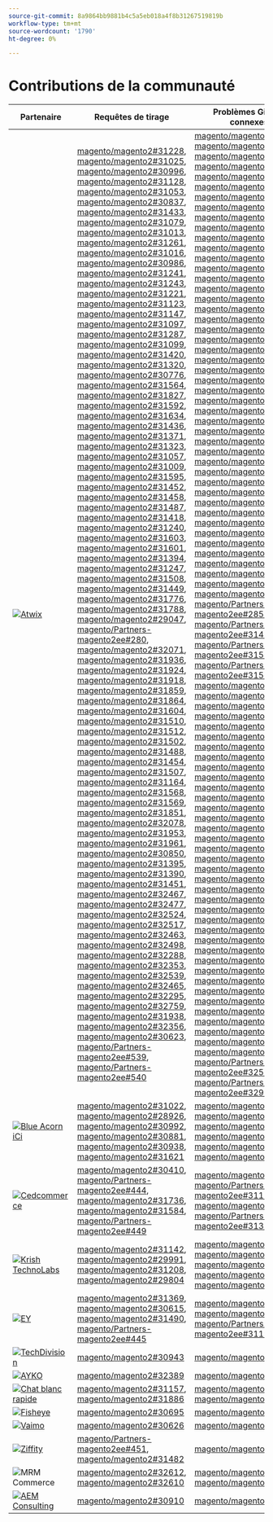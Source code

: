 ```yaml
---
source-git-commit: 8a9864bb9881b4c5a5eb018a4f8b31267519819b
workflow-type: tm+mt
source-wordcount: '1790'
ht-degree: 0%

---
```

# Contributions de la communauté

| Partenaire | Requêtes de tirage | Problèmes GitHub connexes |
| ------- | ------- | ------- |
| <a target="_blank" href="https://partners.magento.com/portal/directory/?query=Atwix"><img alt="Atwix" src="https://avatars.githubusercontent.com/t/2617739?s=400&v=4"></a> | [magento/magento2#31228](https://github.com/magento/magento2/pull/31228), [magento/magento2#31025](https://github.com/magento/magento2/pull/31025), [magento/magento2#30996](https://github.com/magento/magento2/pull/30996), [magento/magento2#31128](https://github.com/magento/magento2/pull/31128), [magento/magento2#31053](https://github.com/magento/magento2/pull/31053), [magento/magento2#30837](https://github.com/magento/magento2/pull/30837), [magento/magento2#31433](https://github.com/magento/magento2/pull/31433), [magento/magento2#31079](https://github.com/magento/magento2/pull/31079), [magento/magento2#31013](https://github.com/magento/magento2/pull/31013), [magento/magento2#31261](https://github.com/magento/magento2/pull/31261), [magento/magento2#31016](https://github.com/magento/magento2/pull/31016), [magento/magento2#30986](https://github.com/magento/magento2/pull/30986), [magento/magento2#31241](https://github.com/magento/magento2/pull/31241), [magento/magento2#31243](https://github.com/magento/magento2/pull/31243), [magento/magento2#31221](https://github.com/magento/magento2/pull/31221), [magento/magento2#31123](https://github.com/magento/magento2/pull/31123), [magento/magento2#31147](https://github.com/magento/magento2/pull/31147), [magento/magento2#31097](https://github.com/magento/magento2/pull/31097), [magento/magento2#31287](https://github.com/magento/magento2/pull/31287), [magento/magento2#31099](https://github.com/magento/magento2/pull/31099), [magento/magento2#31420](https://github.com/magento/magento2/pull/31420), [magento/magento2#31320](https://github.com/magento/magento2/pull/31320), [magento/magento2#30776](https://github.com/magento/magento2/pull/30776), [magento/magento2#31564](https://github.com/magento/magento2/pull/31564), [magento/magento2#31827](https://github.com/magento/magento2/pull/31827), [magento/magento2#31592](https://github.com/magento/magento2/pull/31592), [magento/magento2#31634](https://github.com/magento/magento2/pull/31634), [magento/magento2#31436](https://github.com/magento/magento2/pull/31436), [magento/magento2#31371](https://github.com/magento/magento2/pull/31371), [magento/magento2#31323](https://github.com/magento/magento2/pull/31323), [magento/magento2#31057](https://github.com/magento/magento2/pull/31057), [magento/magento2#31009](https://github.com/magento/magento2/pull/31009), [magento/magento2#31595](https://github.com/magento/magento2/pull/31595), [magento/magento2#31452](https://github.com/magento/magento2/pull/31452), [magento/magento2#31458](https://github.com/magento/magento2/pull/31458), [magento/magento2#31487](https://github.com/magento/magento2/pull/31487), [magento/magento2#31418](https://github.com/magento/magento2/pull/31418), [magento/magento2#31240](https://github.com/magento/magento2/pull/31240), [magento/magento2#31603](https://github.com/magento/magento2/pull/31603), [magento/magento2#31601](https://github.com/magento/magento2/pull/31601), [magento/magento2#31394](https://github.com/magento/magento2/pull/31394), [magento/magento2#31247](https://github.com/magento/magento2/pull/31247), [magento/magento2#31508](https://github.com/magento/magento2/pull/31508), [magento/magento2#31449](https://github.com/magento/magento2/pull/31449), [magento/magento2#31776](https://github.com/magento/magento2/pull/31776), [magento/magento2#31788](https://github.com/magento/magento2/pull/31788), [magento/magento2#29047](https://github.com/magento/magento2/pull/29047), [magento/Partners-magento2ee#280](https://github.com/magento/partners-magento2ee/pull/280), [magento/magento2#32071](https://github.com/magento/magento2/pull/32071), [magento/magento2#31936](https://github.com/magento/magento2/pull/31936), [magento/magento2#31924](https://github.com/magento/magento2/pull/31924), [magento/magento2#31918](https://github.com/magento/magento2/pull/31918), [magento/magento2#31859](https://github.com/magento/magento2/pull/31859), [magento/magento2#31864](https://github.com/magento/magento2/pull/31864), [magento/magento2#31604](https://github.com/magento/magento2/pull/31604), [magento/magento2#31510](https://github.com/magento/magento2/pull/31510), [magento/magento2#31512](https://github.com/magento/magento2/pull/31512), [magento/magento2#31502](https://github.com/magento/magento2/pull/31502), [magento/magento2#31488](https://github.com/magento/magento2/pull/31488), [magento/magento2#31454](https://github.com/magento/magento2/pull/31454), [magento/magento2#31507](https://github.com/magento/magento2/pull/31507), [magento/magento2#31164](https://github.com/magento/magento2/pull/31164), [magento/magento2#31568](https://github.com/magento/magento2/pull/31568), [magento/magento2#31569](https://github.com/magento/magento2/pull/31569), [magento/magento2#31851](https://github.com/magento/magento2/pull/31851), [magento/magento2#32078](https://github.com/magento/magento2/pull/32078), [magento/magento2#31953](https://github.com/magento/magento2/pull/31953), [magento/magento2#31961](https://github.com/magento/magento2/pull/31961), [magento/magento2#30850](https://github.com/magento/magento2/pull/30850), [magento/magento2#31395](https://github.com/magento/magento2/pull/31395), [magento/magento2#31390](https://github.com/magento/magento2/pull/31390), [magento/magento2#31451](https://github.com/magento/magento2/pull/31451), [magento/magento2#32467](https://github.com/magento/magento2/pull/32467), [magento/magento2#32477](https://github.com/magento/magento2/pull/32477), [magento/magento2#32524](https://github.com/magento/magento2/pull/32524), [magento/magento2#32517](https://github.com/magento/magento2/pull/32517), [magento/magento2#32463](https://github.com/magento/magento2/pull/32463), [magento/magento2#32498](https://github.com/magento/magento2/pull/32498), [magento/magento2#32288](https://github.com/magento/magento2/pull/32288), [magento/magento2#32353](https://github.com/magento/magento2/pull/32353), [magento/magento2#32539](https://github.com/magento/magento2/pull/32539), [magento/magento2#32465](https://github.com/magento/magento2/pull/32465), [magento/magento2#32295](https://github.com/magento/magento2/pull/32295), [magento/magento2#32759](https://github.com/magento/magento2/pull/32759), [magento/magento2#31938](https://github.com/magento/magento2/pull/31938), [magento/magento2#32356](https://github.com/magento/magento2/pull/32356), [magento/magento2#30623](https://github.com/magento/magento2/pull/30623), [magento/Partners-magento2ee#539](https://github.com/magento/partners-magento2ee/pull/539), [magento/Partners-magento2ee#540](https://github.com/magento/partners-magento2ee/pull/540) | [magento/magento2#31233](https://github.com/magento/magento2/issues/31233), [magento/magento2#31031](https://github.com/magento/magento2/issues/31031), [magento/magento2#31056](https://github.com/magento/magento2/issues/31056), [magento/magento2#31130](https://github.com/magento/magento2/issues/31130), [magento/magento2#31074](https://github.com/magento/magento2/issues/31074), [magento/magento2#30858](https://github.com/magento/magento2/issues/30858), [magento/magento2#31438](https://github.com/magento/magento2/issues/31438), [magento/magento2#31160](https://github.com/magento/magento2/issues/31160), [magento/magento2#31034](https://github.com/magento/magento2/issues/31034), [magento/magento2#31168](https://github.com/magento/magento2/issues/31168), [magento/magento2#31033](https://github.com/magento/magento2/issues/31033), [magento/magento2#31039](https://github.com/magento/magento2/issues/31039), [magento/magento2#31250](https://github.com/magento/magento2/issues/31250), [magento/magento2#31249](https://github.com/magento/magento2/issues/31249), [magento/magento2#31234](https://github.com/magento/magento2/issues/31234), [magento/magento2#31129](https://github.com/magento/magento2/issues/31129), [magento/magento2#31153](https://github.com/magento/magento2/issues/31153), [magento/magento2#31132](https://github.com/magento/magento2/issues/31132), [magento/magento2#31290](https://github.com/magento/magento2/issues/31290), [magento/magento2#31131](https://github.com/magento/magento2/issues/31131), [magento/magento2#31440](https://github.com/magento/magento2/issues/31440), [magento/magento2#31327](https://github.com/magento/magento2/issues/31327), [magento/magento2#30784](https://github.com/magento/magento2/issues/30784), [magento/magento2#31575](https://github.com/magento/magento2/issues/31575), [magento/magento2#31844](https://github.com/magento/magento2/issues/31844), [magento/magento2#31628](https://github.com/magento/magento2/issues/31628), [magento/magento2#31647](https://github.com/magento/magento2/issues/31647), [magento/magento2#31437](https://github.com/magento/magento2/issues/31437), [magento/magento2#31442](https://github.com/magento/magento2/issues/31442), [magento/magento2#31325](https://github.com/magento/magento2/issues/31325), [magento/magento2#31073](https://github.com/magento/magento2/issues/31073), [magento/magento2#31036](https://github.com/magento/magento2/issues/31036), [magento/magento2#31627](https://github.com/magento/magento2/issues/31627), [magento/magento2#31632](https://github.com/magento/magento2/issues/31632), [magento/magento2#31522](https://github.com/magento/magento2/issues/31522), [magento/magento2#31521](https://github.com/magento/magento2/issues/31521), [magento/magento2#31441](https://github.com/magento/magento2/issues/31441), [magento/magento2#31251](https://github.com/magento/magento2/issues/31251), [magento/magento2#31624](https://github.com/magento/magento2/issues/31624), [magento/magento2#31626](https://github.com/magento/magento2/issues/31626), [magento/magento2#31403](https://github.com/magento/magento2/issues/31403), [magento/magento2#31248](https://github.com/magento/magento2/issues/31248), [magento/magento2#31516](https://github.com/magento/magento2/issues/31516), [magento/magento2#31524](https://github.com/magento/magento2/issues/31524), [magento/magento2#31801](https://github.com/magento/magento2/issues/31801), [magento/magento2#28522](https://github.com/magento/magento2/issues/28522), [magento/Partners-magento2ee#28586](https://github.com/magento/partners-magento2ee/issues/28586), [magento/Partners-magento2ee#31435](https://github.com/magento/partners-magento2ee/issues/31435), [magento/Partners-magento2ee#31560](https://github.com/magento/partners-magento2ee/issues/31560), [magento/Partners-magento2ee#31561](https://github.com/magento/partners-magento2ee/issues/31561), [magento/magento2#32072](https://github.com/magento/magento2/issues/32072), [magento/magento2#31937](https://github.com/magento/magento2/issues/31937), [magento/magento2#31902](https://github.com/magento/magento2/issues/31902), [magento/magento2#31860](https://github.com/magento/magento2/issues/31860), [magento/magento2#31865](https://github.com/magento/magento2/issues/31865), [magento/magento2#31623](https://github.com/magento/magento2/issues/31623), [magento/magento2#31515](https://github.com/magento/magento2/issues/31515), [magento/magento2#31514](https://github.com/magento/magento2/issues/31514), [magento/magento2#31519](https://github.com/magento/magento2/issues/31519), [magento/magento2#31520](https://github.com/magento/magento2/issues/31520), [magento/magento2#31517](https://github.com/magento/magento2/issues/31517), [magento/magento2#31075](https://github.com/magento/magento2/issues/31075), [magento/magento2#31574](https://github.com/magento/magento2/issues/31574), [magento/magento2#31573](https://github.com/magento/magento2/issues/31573), [magento/magento2#31852](https://github.com/magento/magento2/issues/31852), [magento/magento2#32079](https://github.com/magento/magento2/issues/32079), [magento/magento2#31954](https://github.com/magento/magento2/issues/31954), [magento/magento2#31962](https://github.com/magento/magento2/issues/31962), [magento/magento2#30855](https://github.com/magento/magento2/issues/30855), [magento/magento2#30645](https://github.com/magento/magento2/issues/30645), [magento/magento2#31523](https://github.com/magento/magento2/issues/31523), [magento/magento2#32505](https://github.com/magento/magento2/issues/32505), [magento/magento2#32504](https://github.com/magento/magento2/issues/32504), [magento/magento2#32583](https://github.com/magento/magento2/issues/32583), [magento/magento2#32518](https://github.com/magento/magento2/issues/32518), [magento/magento2#32507](https://github.com/magento/magento2/issues/32507), [magento/magento2#32569](https://github.com/magento/magento2/issues/32569), [magento/magento2#32502](https://github.com/magento/magento2/issues/32502), [magento/magento2#32379](https://github.com/magento/magento2/issues/32379), [magento/magento2#32279](https://github.com/magento/magento2/issues/32279), [magento/magento2#32568](https://github.com/magento/magento2/issues/32568), [magento/magento2#32506](https://github.com/magento/magento2/issues/32506), [magento/magento2#32377](https://github.com/magento/magento2/issues/32377), [magento/magento2#4451](https://github.com/magento/magento2/issues/4451), [magento/magento2#32577](https://github.com/magento/magento2/issues/32577), [magento/magento2#29631](https://github.com/magento/magento2/issues/29631), [magento/magento2#30210](https://github.com/magento/magento2/issues/30210), [magento/Partners-magento2ee#32574](https://github.com/magento/partners-magento2ee/issues/32574), [magento/Partners-magento2ee#32928](https://github.com/magento/partners-magento2ee/issues/32928) |
| <a target="_blank" href="https://solutionpartners.adobe.com/s/directory/detail/blue+acorn+ici"><img alt="Blue Acorn iCi" src="https://avatars.githubusercontent.com/t/2916141?s=400&v=4"></a> | [magento/magento2#31022](https://github.com/magento/magento2/pull/31022), [magento/magento2#28926](https://github.com/magento/magento2/pull/28926), [magento/magento2#30992](https://github.com/magento/magento2/pull/30992), [magento/magento2#30881](https://github.com/magento/magento2/pull/30881), [magento/magento2#30938](https://github.com/magento/magento2/pull/30938), [magento/magento2#31621](https://github.com/magento/magento2/pull/31621) | [magento/magento2#30265](https://github.com/magento/magento2/issues/30265), [magento/magento2#29528](https://github.com/magento/magento2/issues/29528), [magento/magento2#30286](https://github.com/magento/magento2/issues/30286), [magento/magento2#30880](https://github.com/magento/magento2/issues/30880), [magento/magento2#29690](https://github.com/magento/magento2/issues/29690), [magento/magento2#27678](https://github.com/magento/magento2/issues/27678) |
| <a target="_blank" href="https://partners.magento.com/portal/directory/?query=Cedcommerce"><img alt="Cedcommerce" src="https://avatars.githubusercontent.com/t/3028824?s=400&v=4"></a> | [magento/magento2#30410](https://github.com/magento/magento2/pull/30410), [magento/Partners-magento2ee#444](https://github.com/magento/partners-magento2ee/pull/444), [magento/magento2#31736](https://github.com/magento/magento2/pull/31736), [magento/magento2#31584](https://github.com/magento/magento2/pull/31584), [magento/Partners-magento2ee#449](https://github.com/magento/partners-magento2ee/pull/449) | [magento/magento2#30424](https://github.com/magento/magento2/issues/30424), [magento/Partners-magento2ee#31111](https://github.com/magento/partners-magento2ee/issues/31111), [magento/magento2#31660](https://github.com/magento/magento2/issues/31660), [magento/Partners-magento2ee#31331](https://github.com/magento/partners-magento2ee/issues/31331) |
| <a target="_blank" href="https://solutionpartners.adobe.com/s/directory/detail/krish+technolabs"><img alt="Krish TechnoLabs" src="https://avatars.githubusercontent.com/t/2849637?s=400&v=4"></a> | [magento/magento2#31142](https://github.com/magento/magento2/pull/31142), [magento/magento2#29991](https://github.com/magento/magento2/pull/29991), [magento/magento2#31208](https://github.com/magento/magento2/pull/31208), [magento/magento2#29804](https://github.com/magento/magento2/pull/29804) | [magento/magento2#30911](https://github.com/magento/magento2/issues/30911), [magento/magento2#29936](https://github.com/magento/magento2/issues/29936), [magento/magento2#31188](https://github.com/magento/magento2/issues/31188), [magento/magento2#29365](https://github.com/magento/magento2/issues/29365), [magento/magento2#29805](https://github.com/magento/magento2/issues/29805) |
| <a target="_blank" href="https://partners.magento.com/portal/directory/?query=EY"><img alt="EY" src="https://avatars.githubusercontent.com/t/3415735?s=400&v=4"></a> | [magento/magento2#31369](https://github.com/magento/magento2/pull/31369), [magento/magento2#30615](https://github.com/magento/magento2/pull/30615), [magento/magento2#31490](https://github.com/magento/magento2/pull/31490), [magento/Partners-magento2ee#445](https://github.com/magento/partners-magento2ee/pull/445) | [magento/magento2#4451](https://github.com/magento/magento2/issues/4451), [magento/magento2#29302](https://github.com/magento/magento2/issues/29302), [magento/Partners-magento2ee#31196](https://github.com/magento/partners-magento2ee/issues/31196) |
| <a target="_blank" href="https://partners.magento.com/portal/directory/?query=TechDivision"><img alt="TechDivision" src="https://avatars.githubusercontent.com/t/2617775?s=400&v=4"></a> | [magento/magento2#30943](https://github.com/magento/magento2/pull/30943) | [magento/magento2#30936](https://github.com/magento/magento2/issues/30936) |
| <a target="_blank" href="https://partners.magento.com/portal/directory/?query=AYKO"><img alt="AYKO" src="https://avatars.githubusercontent.com/t/2841512?s=400&v=4"></a> | [magento/magento2#32389](https://github.com/magento/magento2/pull/32389) | [magento/magento2#32088](https://github.com/magento/magento2/issues/32088) |
| <a target="_blank" href="https://solutionpartners.adobe.com/s/directory/detail/fast+white+cat"><img alt="Chat blanc rapide" src="https://avatars.githubusercontent.com/t/3579504?s=400&v=4"></a> | [magento/magento2#31157](https://github.com/magento/magento2/pull/31157), [magento/magento2#31886](https://github.com/magento/magento2/pull/31886) | [magento/magento2#30724](https://github.com/magento/magento2/issues/30724), [magento/magento2#30471](https://github.com/magento/magento2/issues/30471) |
| <a target="_blank" href="https://partners.magento.com/portal/directory/?query=Fisheye"><img alt="Fisheye" src="https://avatars.githubusercontent.com/t/3171724?s=400&v=4"></a> | [magento/magento2#30695](https://github.com/magento/magento2/pull/30695) | [magento/magento2#30788](https://github.com/magento/magento2/issues/30788) |
| <a target="_blank" href="https://partners.magento.com/portal/directory/?query=Vaimo"><img alt="Vaimo" src="https://avatars.githubusercontent.com/t/2617778?s=400&v=4"></a> | [magento/magento2#30626](https://github.com/magento/magento2/pull/30626) | [magento/magento2#30622](https://github.com/magento/magento2/issues/30622) |
| <a target="_blank" href="https://partners.magento.com/portal/directory/?query=Ziffity"><img alt="Ziffity" src="https://avatars.githubusercontent.com/t/3432500?s=400&v=4"></a> | [magento/Partners-magento2ee#451](https://github.com/magento/partners-magento2ee/pull/451), [magento/magento2#31482](https://github.com/magento/magento2/pull/31482) | [magento/magento2#31557](https://github.com/magento/magento2/issues/31557) |
| <img alt="MRM Commerce" src="https://avatars.githubusercontent.com/t/3714179?s=400&v=4"></a> | [magento/magento2#32612](https://github.com/magento/magento2/pull/32612), [magento/magento2#32610](https://github.com/magento/magento2/pull/32610) | [magento/magento2#32578](https://github.com/magento/magento2/issues/32578), [magento/magento2#32658](https://github.com/magento/magento2/issues/32658) |
| <a target="_blank" href="https://solutionpartners.adobe.com/s/directory/detail/aligent+consulting"><img alt="AEM Consulting" src="https://avatars.githubusercontent.com/t/2686050?s=400&v=4"></a> | [magento/magento2#30910](https://github.com/magento/magento2/pull/30910) | [magento/magento2#30909](https://github.com/magento/magento2/issues/30909) |
